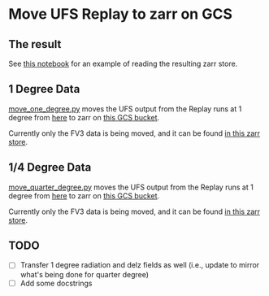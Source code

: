 # Move UFS Replay to zarr on GCS

## The result

See [this notebook](read_replay_gcs.ipynb) for an example of reading the
resulting zarr store.

## 1 Degree Data

[move_one_degree.py](move_one_degree.py)
moves the UFS output from the Replay runs at 1 degree from
[here](https://noaa-ufs-gefsv13replay-pds.s3.amazonaws.com/index.html#1deg/)
to zarr on
[this GCS bucket](https://console.cloud.google.com/storage/browser/noaa-ufs-gefsv13replay).

Currently only the FV3 data is being moved, and it can be found
[in this zarr store](https://console.cloud.google.com/storage/browser/noaa-ufs-gefsv13replay/ufs-hr1/1.00-degree/03h-freq/zarr/fv3.zarr).

## 1/4 Degree Data

[move_quarter_degree.py](move_quarter_degree.py)
moves the UFS output from the Replay runs at 1 degree from
[here](https://noaa-ufs-gefsv13replay-pds.s3.amazonaws.com/index.html)
to zarr on
[this GCS bucket](https://console.cloud.google.com/storage/browser/noaa-ufs-gefsv13replay).

Currently only the FV3 data is being moved, and it can be found
[in this zarr store](https://console.cloud.google.com/storage/browser/noaa-ufs-gefsv13replay/ufs-hr1/0.25-degree/03h-freq/zarr/fv3.zarr).


## TODO

- [ ] Transfer 1 degree radiation and delz fields as well (i.e., update to mirror what's
  being done for quarter degree)
- [ ] Add some docstrings
